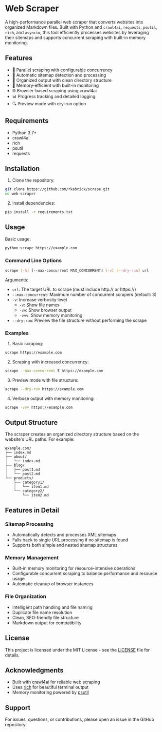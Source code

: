 # Web Scraper

A high-performance parallel web scraper that converts websites into organized Markdown files. Built with Python and `crawl4ai`, `requests`, `psutil`, `rich`, and `asyncio`, this tool efficiently processes websites by leveraging their sitemaps and supports concurrent scraping with built-in memory monitoring.

## Features

- 🚀 Parallel scraping with configurable concurrency
- 📑 Automatic sitemap detection and processing
- 📁 Organized output with clean directory structure
- 💾 Memory-efficient with built-in monitoring
- 🌐 Browser-based scraping using crawl4ai
- 📊 Progress tracking and detailed logging
- 🔍 Preview mode with dry-run option

## Requirements

- Python 3.7+
- crawl4ai
- rich
- psutil
- requests

## Installation

1. Clone the repository:

```bash
git clone https://github.com/rkabrick/scrape.git
cd web-scraper
```

2. Install dependencies:

```bash
pip install -r requirements.txt
```

## Usage

Basic usage:

```bash
python scrape https://example.com
```

### Command Line Options

```bash
scrape [-h] [--max-concurrent MAX_CONCURRENT] [-v] [--dry-run] url
```

Arguments:

- `url`: The target URL to scrape (must include http:// or https://)
- `--max-concurrent`: Maximum number of concurrent scrapers (default: 3)
- `-v`: Increase verbosity level
  - `-v`: Show file names
  - `-vv`: Show browser output
  - `-vvv`: Show memory monitoring
- `--dry-run`: Preview the file structure without performing the scrape

### Examples

1. Basic scraping:

```bash
scrape https://example.com
```

2. Scraping with increased concurrency:

```bash
scrape --max-concurrent 5 https://example.com
```

3. Preview mode with file structure:

```bash
scrape --dry-run https://example.com
```

4. Verbose output with memory monitoring:

```bash
scrape -vvv https://example.com
```

## Output Structure

The scraper creates an organized directory structure based on the website's URL paths. For example:

```
example.com/
├── index.md
├── about/
│   └── index.md
├── blog/
│   ├── post1.md
│   └── post2.md
└── products/
    ├── category1/
    │   └── item1.md
    └── category2/
        └── item2.md
```

## Features in Detail

### Sitemap Processing

- Automatically detects and processes XML sitemaps
- Falls back to single URL processing if no sitemap is found
- Supports both simple and nested sitemap structures

### Memory Management

- Built-in memory monitoring for resource-intensive operations
- Configurable concurrent scraping to balance performance and resource usage
- Automatic cleanup of browser instances

### File Organization

- Intelligent path handling and file naming
- Duplicate file name resolution
- Clean, SEO-friendly file structure
- Markdown output for compatibility

## License

This project is licensed under the MIT License - see the [LICENSE](LICENSE) file for details.

## Acknowledgments

- Built with [crawl4ai](https://github.com/example/crawl4ai) for reliable web scraping
- Uses [rich](https://github.com/Textualize/rich) for beautiful terminal output
- Memory monitoring powered by [psutil](https://github.com/giampaolo/psutil)

## Support

For issues, questions, or contributions, please open an issue in the GitHub repository.
